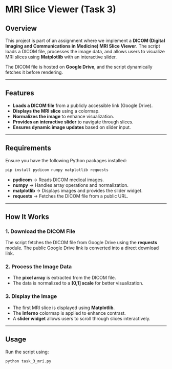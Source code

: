# MRI Slice Viewer (Task 3)

## Overview
This project is part of an assignment where we implement a **DICOM (Digital Imaging and Communications in Medicine) MRI Slice Viewer**. The script loads a DICOM file, processes the image data, and allows users to visualize MRI slices using **Matplotlib** with an interactive slider.

The DICOM file is hosted on **Google Drive**, and the script dynamically fetches it before rendering.

---

## Features
- **Loads a DICOM file** from a publicly accessible link (Google Drive).
- **Displays the MRI slice** using a colormap.
- **Normalizes the image** to enhance visualization.
- **Provides an interactive slider** to navigate through slices.
- **Ensures dynamic image updates** based on slider input.

---

## Requirements
Ensure you have the following Python packages installed:

```bash
pip install pydicom numpy matplotlib requests
```

- **pydicom** → Reads DICOM medical images.
- **numpy** → Handles array operations and normalization.
- **matplotlib** → Displays images and provides the slider widget.
- **requests** → Fetches the DICOM file from a public URL.

---

## How It Works
### 1. Download the DICOM File
The script fetches the DICOM file from Google Drive using the **requests** module. The public Google Drive link is converted into a direct download link.

### 2. Process the Image Data
- The **pixel array** is extracted from the DICOM file.
- The data is normalized to a **[0,1] scale** for better visualization.

### 3. Display the Image
- The first MRI slice is displayed using **Matplotlib**.
- The **Inferno** colormap is applied to enhance contrast.
- A **slider widget** allows users to scroll through slices interactively.

---

## Usage
Run the script using:

```bash
python task_3_mri.py
```



